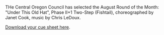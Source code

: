 THe Central Oregon Council has selected the August Round of the Month:
"Under This Old Hat", Phase II+1 Two-Step (Fishtail), choreographed by Janet Cook, music by Chris LeDoux.

[Download your cue sheet here](https://ofn.club/content/2021-08/Under%20This%20Old%20Hat.pdf).

